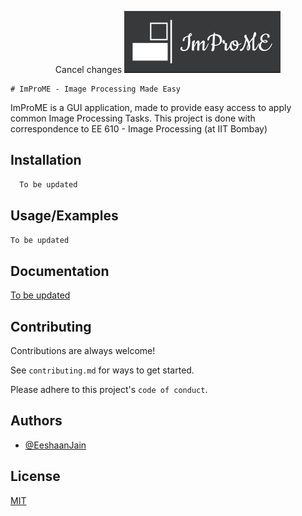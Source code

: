 <p align="center">Cancel changes
  <img width="250" height="99" src="logo.jpg">
</p>

    # ImProME - Image Processing Made Easy

ImProME is a GUI application, made to provide easy access to apply common Image Processing Tasks. This project is done with correspondence to EE 610 - Image Processing (at IIT Bombay)
## Installation

```bash
  To be updated
```
    
## Usage/Examples

```python
To be updated
```

  
## Documentation

[To be updated](https://linktodocumentation)

  
## Contributing

Contributions are always welcome!

See `contributing.md` for ways to get started.

Please adhere to this project's `code of conduct`.

  
## Authors

- [@EeshaanJain](https://www.github.com/EeshaanJain)

  
## License

[MIT](https://choosealicense.com/licenses/mit/)
  

